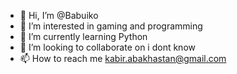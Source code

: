 - 👋 Hi, I’m @Babuiko
- 👀 I’m interested in gaming and programming
- 🌱 I’m currently learning Python
- 💞️ I’m looking to collaborate on i dont know
- 📫 How to reach me kabir.abakhastan@gmail.com

<!---
Babuiko/Babuiko is a ✨ special ✨ repository because its `README.md` (this file) appears on your GitHub profile.
You can click the Preview link to take a look at your changes.
--->

